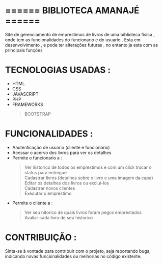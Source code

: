 # ====== BIBLIOTECA AMANAJÉ ====== 
  
  Site de gerenciamento de emprestimos de livros de uma biblioteca fisica , onde tem as funcionalidades do funcionario e do usuario .
  Esta em desenvolvimento , e pode ter alterações futuras , no entanto ja esta com as principais funções 
  
  
  # TECNOLOGIAS USADAS :
  
  + HTML<br>
  + CSS<br>
  + JAVASCRIPT<br>
  + PHP<br>
  + FRAMEWORKS<br>
     >BOOTSTRAP <br>
    
  # FUNCIONALIDADES :
  
  + Aautenticação de usuario (cliente  e funcionario)<br>
  + Acessar o acervo dos livros para ver os detalhes<br> 
  + Permite o funcionario a :<br>
    >Ver historico de todos os emprestimos e com um click trocar o status para entregue <br>
    >Cadastrar livros (detalhes sobre o livro e uma imagem da capa)<br>
    >Editar os detalhes dos livros ou exclui-los<br>
    >Cadastrar novos clientes <br>
    >Executar o emprestimo <br>
  + Permite o cliente a :<br>
    >Ver seu hitorico de quais livros foram pegos emprestados<br> 
    >Avaliar cada livro de seu historico <br>
    
  # CONTRIBUIÇÃO :
   
   Sinta-se à vontade para contribuir com o projeto, seja reportando bugs, 
    indicando novas funcionalidades ou melhorias no código existente. 
